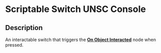 # Scriptable Switch UNSC Console

## Description

An interactable switch that triggers the [**On Object Interacted**](../scripting/../../../scripting/events-customs/on-object-interacted.md) node when pressed.
